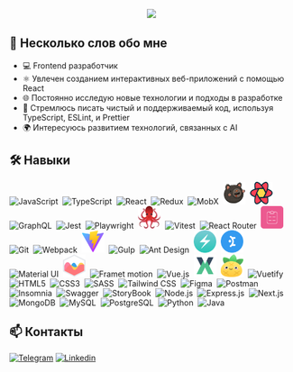 <p align="center">
  <img src="assets/header.png">
</p>

## 📄 Несколько слов обо мне

- 💻 Frontend разработчик
- ⚛️ Увлечен созданием интерактивных веб-приложений с помощью React
- 🌐 Постоянно исследую новые технологии и подходы в разработке
- 🚀 Стремлюсь писать чистый и поддерживаемый код, используя TypeScript, ESLint, и Prettier
- 🌍 Интересуюсь развитием технологий, связанных с AI

## 🛠️ Навыки

<img src="https://cdn.jsdelivr.net/gh/devicons/devicon@latest/icons/javascript/javascript-original.svg" alt="JavaScript" title="JavaScript" width="40" height="40" />&nbsp;
<img src="https://cdn.jsdelivr.net/gh/devicons/devicon@latest/icons/typescript/typescript-original.svg" alt="TypeScript" title="TypeScript" width="40" height="40" />&nbsp;
<img src="https://cdn.jsdelivr.net/gh/devicons/devicon@latest/icons/react/react-original.svg" alt="React" title="React" width="40" height="40" />&nbsp;
<img src="https://cdn.jsdelivr.net/gh/devicons/devicon@latest/icons/redux/redux-original.svg" alt="Redux" title="Redux" width="40" height="40" />&nbsp;
<img src="https://cdn.jsdelivr.net/gh/devicons/devicon@latest/icons/mobx/mobx-original.svg" alt="MobX" title="MobX" width="40" height="40" />&nbsp;
<img src="./assets/zustand.svg" alt="Zustand" title="Zustand" width="40" height="40" />&nbsp;
<img src="./assets/react-query.svg" alt="React Query" title="React Query" width="40" height="40" />&nbsp;
<img src="https://cdn.jsdelivr.net/gh/devicons/devicon@latest/icons/graphql/graphql-plain.svg" alt="GraphQL" title="GraphQL" width="40" height="40" />&nbsp;
<img src="https://cdn.jsdelivr.net/gh/devicons/devicon@latest/icons/jest/jest-plain.svg" alt="Jest" title="Jest" width="40" height="40" />&nbsp;
<img src="https://cdn.jsdelivr.net/gh/devicons/devicon@latest/icons/playwright/playwright-original.svg" alt="Playwright" title="Playwright" width="40" height="40" />&nbsp;
<img src="./assets/react-testing-library.svg" alt="React Testing Library" title="React Testing Library" width="40" height="40" />&nbsp;
<img src="https://cdn.jsdelivr.net/gh/devicons/devicon@latest/icons/vitest/vitest-original.svg" alt="Vitest" title="Vitest" width="40" height="40" />&nbsp;
<img src="https://cdn.jsdelivr.net/gh/devicons/devicon@latest/icons/reactrouter/reactrouter-original.svg" alt="React Router" title="React Router" width="40" height="40" />&nbsp;
<img src="./assets/react-hook-form.svg" alt="React Hook Form" title="React Hook Form" width="40" height="40" />&nbsp;
<img src="https://cdn.jsdelivr.net/gh/devicons/devicon@latest/icons/git/git-original.svg" alt="Git" title="Git" width="40" height="40" />&nbsp;
<img src="https://cdn.jsdelivr.net/gh/devicons/devicon@latest/icons/webpack/webpack-original.svg" alt="Webpack" title="Webpack" width="40" height="40" />&nbsp;
<img src="./assets/vite.svg" alt="Vite" title="Vite" width="40" height="40" />&nbsp;
<img src="https://cdn.jsdelivr.net/gh/devicons/devicon@latest/icons/gulp/gulp-plain.svg" alt="Gulp" title="Gulp" width="40" height="40" />&nbsp;
<img src="https://cdn.jsdelivr.net/gh/devicons/devicon@latest/icons/antdesign/antdesign-original.svg" alt="Ant Design" title="Ant Design" width="40" height="40" />&nbsp;
<img src="./assets/chakra-ui-icon.svg" alt="Chakra UI" title="Chakra UI" width="40" height="40" />&nbsp;
<img src="./assets/mantine.svg" alt="Mantine" title="Mantine" width="40" height="40" />&nbsp;
<img src="https://cdn.jsdelivr.net/gh/devicons/devicon@latest/icons/materialui/materialui-original.svg" alt="Material UI" title="Material UI" width="40" height="40" />&nbsp;
<img src="./assets/chart-js.svg" alt="Chart.js" title="Chart.js" width="40" height="40" />&nbsp;
<img src="https://cdn.jsdelivr.net/gh/devicons/devicon@latest/icons/framermotion/framermotion-original.svg"  alt="Framet motion" title="Framet motion" width="40" height="40" />&nbsp;
<img src="https://cdn.jsdelivr.net/gh/devicons/devicon@latest/icons/vuejs/vuejs-original.svg" alt="Vue.js" title="Vue.js" width="40" height="40" />&nbsp;
<img src="./assets/vuex.svg" alt="Vuex" title="Vuex" width="40" height="40" />&nbsp;
<img src="./assets/pinia.svg" alt="Pinia" title="Pinia" width="40" height="40" />&nbsp;
<img src="https://cdn.jsdelivr.net/gh/devicons/devicon@latest/icons/vuetify/vuetify-original.svg" alt="Vuetify" title="Vuetify" width="40" height="40" />&nbsp;
<img src="https://cdn.jsdelivr.net/gh/devicons/devicon@latest/icons/html5/html5-original.svg" alt="HTML5" title="HTML5" width="40" height="40" />&nbsp;
<img src="https://cdn.jsdelivr.net/gh/devicons/devicon@latest/icons/css3/css3-original.svg" alt="CSS3" title="CSS3" width="40" height="40" />&nbsp;
<img src="https://cdn.jsdelivr.net/gh/devicons/devicon@latest/icons/sass/sass-original.svg" alt="SASS" title="SASS" width="40" height="40" />&nbsp;
<img src="https://cdn.jsdelivr.net/gh/devicons/devicon@latest/icons/tailwindcss/tailwindcss-original.svg" alt="Tailwind CSS" title="Tailwind CSS" width="40" height="40" />&nbsp;
<img src="https://cdn.jsdelivr.net/gh/devicons/devicon@latest/icons/figma/figma-original.svg" alt="Figma" title="Figma" width="40" height="40" />&nbsp;
<img src="https://cdn.jsdelivr.net/gh/devicons/devicon@latest/icons/postman/postman-original.svg" alt="Postman" title="Postman" width="40" height="40" />&nbsp;
<img src="https://cdn.jsdelivr.net/gh/devicons/devicon@latest/icons/insomnia/insomnia-original.svg" alt="Insomnia" title="Insomnia" width="40" height="40" />&nbsp;
<img src="https://cdn.jsdelivr.net/gh/devicons/devicon@latest/icons/swagger/swagger-original.svg" alt="Swagger" title="Swagger" width="40" height="40" />&nbsp;
<img src="https://cdn.jsdelivr.net/gh/devicons/devicon@latest/icons/storybook/storybook-original.svg" alt="StoryBook" title="StoryBook" width="40" height="40" />&nbsp;
<img src="https://cdn.jsdelivr.net/gh/devicons/devicon@latest/icons/nodejs/nodejs-original.svg" alt="Node.js" title="Node.js" width="40" height="40" />&nbsp;
<img src="https://cdn.jsdelivr.net/gh/devicons/devicon@latest/icons/express/express-original.svg" alt="Express.js" title="Express.js" width="40" height="40" />&nbsp;
<img src="https://cdn.jsdelivr.net/gh/devicons/devicon@latest/icons/nextjs/nextjs-original.svg" alt="Next.js" title="Next.js" width="40" height="40"/>&nbsp;
<img src="https://cdn.jsdelivr.net/gh/devicons/devicon@latest/icons/mongodb/mongodb-original.svg" alt="MongoDB" title="MongoDB" width="40" height="40" />&nbsp;
<img src="https://cdn.jsdelivr.net/gh/devicons/devicon@latest/icons/mysql/mysql-original.svg" alt="MySQL" title="MySQL" width="40" height="40" />&nbsp;
<img src="https://cdn.jsdelivr.net/gh/devicons/devicon@latest/icons/postgresql/postgresql-original.svg" alt="PostgreSQL" title="PostgreSQL" width="40" height="40" />&nbsp;
<img src="https://cdn.jsdelivr.net/gh/devicons/devicon@latest/icons/python/python-original.svg"  alt="Python" title="Python" width="40" height="40" />&nbsp;
<img src="https://cdn.jsdelivr.net/gh/devicons/devicon@latest/icons/java/java-original.svg" alt="Java" title="Java" width="40" height="40" />&nbsp;


## 📫 Контакты

[![Telegram](https://img.shields.io/badge/-Telegram-26A5E4?style=for-the-badge&logo=Telegram&logoColor=white)](https://t.me/klekwedge)
[![Linkedin](https://img.shields.io/badge/-LinkedIn-0A66C2?style=for-the-badge&logo=LinkedIn&logoColor=white)](https://www.linkedin.com/in/klekwedge/)
